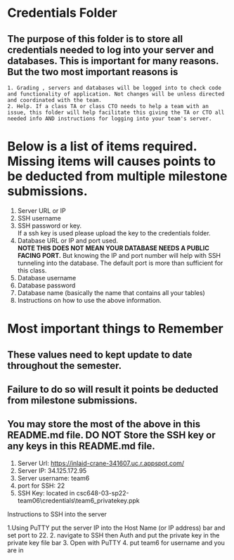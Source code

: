 # Credentials Folder

## The purpose of this folder is to store all credentials needed to log into your server and databases. This is important for many reasons. But the two most important reasons is
    1. Grading , servers and databases will be logged into to check code and functionality of application. Not changes will be unless directed and coordinated with the team.
    2. Help. If a class TA or class CTO needs to help a team with an issue, this folder will help facilitate this giving the TA or CTO all needed info AND instructions for logging into your team's server. 


# Below is a list of items required. Missing items will causes points to be deducted from multiple milestone submissions.

1. Server URL or IP
2. SSH username
3. SSH password or key.
    <br> If a ssh key is used please upload the key to the credentials folder.
4. Database URL or IP and port used.
    <br><strong> NOTE THIS DOES NOT MEAN YOUR DATABASE NEEDS A PUBLIC FACING PORT.</strong> But knowing the IP and port number will help with SSH tunneling into the database. The default port is more than sufficient for this class.
5. Database username
6. Database password
7. Database name (basically the name that contains all your tables)
8. Instructions on how to use the above information.

# Most important things to Remember
## These values need to kept update to date throughout the semester. <br>
## <strong>Failure to do so will result it points be deducted from milestone submissions.</strong><br>
## You may store the most of the above in this README.md file. DO NOT Store the SSH key or any keys in this README.md file.


1. Server Url: https://inlaid-crane-341607.uc.r.appspot.com/
2. Server IP: 34.125.172.95
3. Server username: team6
4. port for SSH: 22
5. SSH Key: located in csc648-03-sp22-team06\credentials\team6_privatekey.ppk

Instructions to SSH into the server

1.Using PuTTY put the server IP into the Host Name (or IP address) bar and set port to 22.
2. navigate to SSH then Auth and put the private key in the private key file bar
3. Open with PuTTY
4. put team6 for username and you are in
